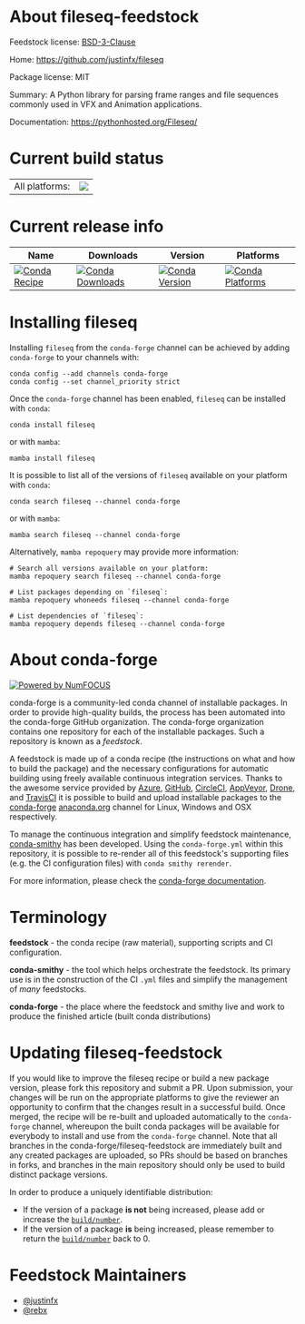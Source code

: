 About fileseq-feedstock
=======================

Feedstock license: [BSD-3-Clause](https://github.com/conda-forge/fileseq-feedstock/blob/main/LICENSE.txt)

Home: https://github.com/justinfx/fileseq

Package license: MIT

Summary: A Python library for parsing frame ranges and file sequences commonly used in VFX and Animation applications.

Documentation: https://pythonhosted.org/Fileseq/

Current build status
====================


<table><tr><td>All platforms:</td>
    <td>
      <a href="https://dev.azure.com/conda-forge/feedstock-builds/_build/latest?definitionId=13319&branchName=main">
        <img src="https://dev.azure.com/conda-forge/feedstock-builds/_apis/build/status/fileseq-feedstock?branchName=main">
      </a>
    </td>
  </tr>
</table>

Current release info
====================

| Name | Downloads | Version | Platforms |
| --- | --- | --- | --- |
| [![Conda Recipe](https://img.shields.io/badge/recipe-fileseq-green.svg)](https://anaconda.org/conda-forge/fileseq) | [![Conda Downloads](https://img.shields.io/conda/dn/conda-forge/fileseq.svg)](https://anaconda.org/conda-forge/fileseq) | [![Conda Version](https://img.shields.io/conda/vn/conda-forge/fileseq.svg)](https://anaconda.org/conda-forge/fileseq) | [![Conda Platforms](https://img.shields.io/conda/pn/conda-forge/fileseq.svg)](https://anaconda.org/conda-forge/fileseq) |

Installing fileseq
==================

Installing `fileseq` from the `conda-forge` channel can be achieved by adding `conda-forge` to your channels with:

```
conda config --add channels conda-forge
conda config --set channel_priority strict
```

Once the `conda-forge` channel has been enabled, `fileseq` can be installed with `conda`:

```
conda install fileseq
```

or with `mamba`:

```
mamba install fileseq
```

It is possible to list all of the versions of `fileseq` available on your platform with `conda`:

```
conda search fileseq --channel conda-forge
```

or with `mamba`:

```
mamba search fileseq --channel conda-forge
```

Alternatively, `mamba repoquery` may provide more information:

```
# Search all versions available on your platform:
mamba repoquery search fileseq --channel conda-forge

# List packages depending on `fileseq`:
mamba repoquery whoneeds fileseq --channel conda-forge

# List dependencies of `fileseq`:
mamba repoquery depends fileseq --channel conda-forge
```


About conda-forge
=================

[![Powered by
NumFOCUS](https://img.shields.io/badge/powered%20by-NumFOCUS-orange.svg?style=flat&colorA=E1523D&colorB=007D8A)](https://numfocus.org)

conda-forge is a community-led conda channel of installable packages.
In order to provide high-quality builds, the process has been automated into the
conda-forge GitHub organization. The conda-forge organization contains one repository
for each of the installable packages. Such a repository is known as a *feedstock*.

A feedstock is made up of a conda recipe (the instructions on what and how to build
the package) and the necessary configurations for automatic building using freely
available continuous integration services. Thanks to the awesome service provided by
[Azure](https://azure.microsoft.com/en-us/services/devops/), [GitHub](https://github.com/),
[CircleCI](https://circleci.com/), [AppVeyor](https://www.appveyor.com/),
[Drone](https://cloud.drone.io/welcome), and [TravisCI](https://travis-ci.com/)
it is possible to build and upload installable packages to the
[conda-forge](https://anaconda.org/conda-forge) [anaconda.org](https://anaconda.org/)
channel for Linux, Windows and OSX respectively.

To manage the continuous integration and simplify feedstock maintenance,
[conda-smithy](https://github.com/conda-forge/conda-smithy) has been developed.
Using the ``conda-forge.yml`` within this repository, it is possible to re-render all of
this feedstock's supporting files (e.g. the CI configuration files) with ``conda smithy rerender``.

For more information, please check the [conda-forge documentation](https://conda-forge.org/docs/).

Terminology
===========

**feedstock** - the conda recipe (raw material), supporting scripts and CI configuration.

**conda-smithy** - the tool which helps orchestrate the feedstock.
                   Its primary use is in the construction of the CI ``.yml`` files
                   and simplify the management of *many* feedstocks.

**conda-forge** - the place where the feedstock and smithy live and work to
                  produce the finished article (built conda distributions)


Updating fileseq-feedstock
==========================

If you would like to improve the fileseq recipe or build a new
package version, please fork this repository and submit a PR. Upon submission,
your changes will be run on the appropriate platforms to give the reviewer an
opportunity to confirm that the changes result in a successful build. Once
merged, the recipe will be re-built and uploaded automatically to the
`conda-forge` channel, whereupon the built conda packages will be available for
everybody to install and use from the `conda-forge` channel.
Note that all branches in the conda-forge/fileseq-feedstock are
immediately built and any created packages are uploaded, so PRs should be based
on branches in forks, and branches in the main repository should only be used to
build distinct package versions.

In order to produce a uniquely identifiable distribution:
 * If the version of a package **is not** being increased, please add or increase
   the [``build/number``](https://docs.conda.io/projects/conda-build/en/latest/resources/define-metadata.html#build-number-and-string).
 * If the version of a package **is** being increased, please remember to return
   the [``build/number``](https://docs.conda.io/projects/conda-build/en/latest/resources/define-metadata.html#build-number-and-string)
   back to 0.

Feedstock Maintainers
=====================

* [@justinfx](https://github.com/justinfx/)
* [@rebx](https://github.com/rebx/)


